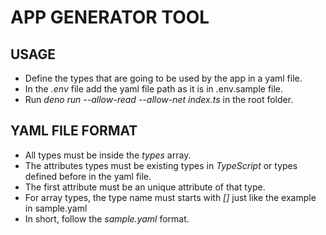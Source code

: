 # APP GENERATOR TOOL

## USAGE
* Define the types that are going to be used by the app in a yaml file.
* In the *.env* file add the yaml file path as it is in .env.sample file.
* Run *deno run --allow-read --allow-net index.ts* in the root folder.

## YAML FILE FORMAT
* All types must be inside the *types* array.
* The attributes types must be existing types in *TypeScript* or types defined before in the yaml file.
* The first attribute must be an unique attribute of that type.
* For array types, the type name must starts with *[]* just like the example in sample.yaml
* In short, follow the *sample.yaml* format.
